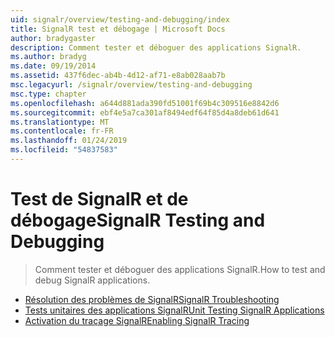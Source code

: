 ```yaml
---
uid: signalr/overview/testing-and-debugging/index
title: SignalR test et débogage | Microsoft Docs
author: bradygaster
description: Comment tester et déboguer des applications SignalR.
ms.author: bradyg
ms.date: 09/19/2014
ms.assetid: 437f6dec-ab4b-4d12-af71-e8ab028aab7b
msc.legacyurl: /signalr/overview/testing-and-debugging
msc.type: chapter
ms.openlocfilehash: a644d881ada390fd51001f69b4c309516e8842d6
ms.sourcegitcommit: ebf4e5a7ca301af8494edf64f85d4a8deb61d641
ms.translationtype: MT
ms.contentlocale: fr-FR
ms.lasthandoff: 01/24/2019
ms.locfileid: "54837583"
---
```

<a name="signalr-testing-and-debugging"></a><span data-ttu-id="31f9c-103">Test de SignalR et de débogage</span><span class="sxs-lookup"><span data-stu-id="31f9c-103">SignalR Testing and Debugging</span></span>
====================
> <span data-ttu-id="31f9c-104">Comment tester et déboguer des applications SignalR.</span><span class="sxs-lookup"><span data-stu-id="31f9c-104">How to test and debug SignalR applications.</span></span>


- [<span data-ttu-id="31f9c-105">Résolution des problèmes de SignalR</span><span class="sxs-lookup"><span data-stu-id="31f9c-105">SignalR Troubleshooting</span></span>](troubleshooting.md)
- [<span data-ttu-id="31f9c-106">Tests unitaires des applications SignalR</span><span class="sxs-lookup"><span data-stu-id="31f9c-106">Unit Testing SignalR Applications</span></span>](unit-testing-signalr-applications.md)
- [<span data-ttu-id="31f9c-107">Activation du traçage SignalR</span><span class="sxs-lookup"><span data-stu-id="31f9c-107">Enabling SignalR Tracing</span></span>](enabling-signalr-tracing.md)
